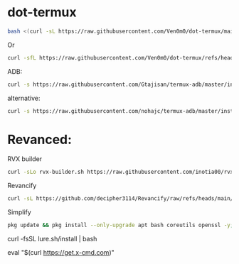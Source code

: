 # dot-termux

```bash
bash <(curl -sL https://raw.githubusercontent.com/Ven0m0/dot-termux/main/setup.sh)
```
Or
```bash
curl -sfL https://raw.githubusercontent.com/Ven0m0/dot-termux/refs/heads/main/setup.sh | bash
```
ADB:
```bash
curl -s https://raw.githubusercontent.com/Gtajisan/termux-adb/master/install.sh | bash
```
alternative:
```bash
curl -s https://raw.githubusercontent.com/nohajc/termux-adb/master/install.sh | bash
```

# Revanced:

RVX builder
```bash
curl -sLo rvx-builder.sh https://raw.githubusercontent.com/inotia00/rvx-builder/revanced-extended/android-interface.sh && chmod +x rvx-builder.sh && ./rvx-builder.sh
```
Revancify
```bash
curl -sL https://github.com/decipher3114/Revancify/raw/refs/heads/main/install.sh | bash
```
Simplify
```bash
pkg update && pkg install --only-upgrade apt bash coreutils openssl -y; curl -sL -o "$HOME/.Simplify.sh" "https://raw.githubusercontent.com/arghya339/Simplify/refs/heads/main/Termux/Simplify.sh" && bash "$HOME/.Simplify.sh"
```


curl -fsSL lure.sh/install | bash


eval "$(curl https://get.x-cmd.com)"
